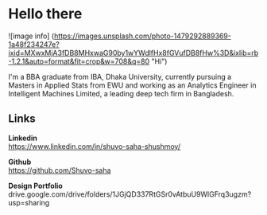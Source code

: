 # Hello there
![image info] (https://images.unsplash.com/photo-1479292889369-1a48f234247e?ixid=MXwxMjA3fDB8MHxwaG90by1wYWdlfHx8fGVufDB8fHw%3D&ixlib=rb-1.2.1&auto=format&fit=crop&w=708&q=80 "Hi")

I'm a BBA graduate from IBA, Dhaka University, currently pursuing a Masters in Applied Stats from EWU and working as an Analytics
Engineer in Intelligent Machines Limited, a leading deep tech firm in Bangladesh. 

## Links

**Linkedin**  
https://www.linkedin.com/in/shuvo-saha-shushmoy/

**Github**  
https://github.com/Shuvo-saha

**Design Portfolio**   
drive.google.com/drive/folders/1JGjQD337RtGSr0vAtbuU9WlGFrq3ugzm?usp=sharing  
